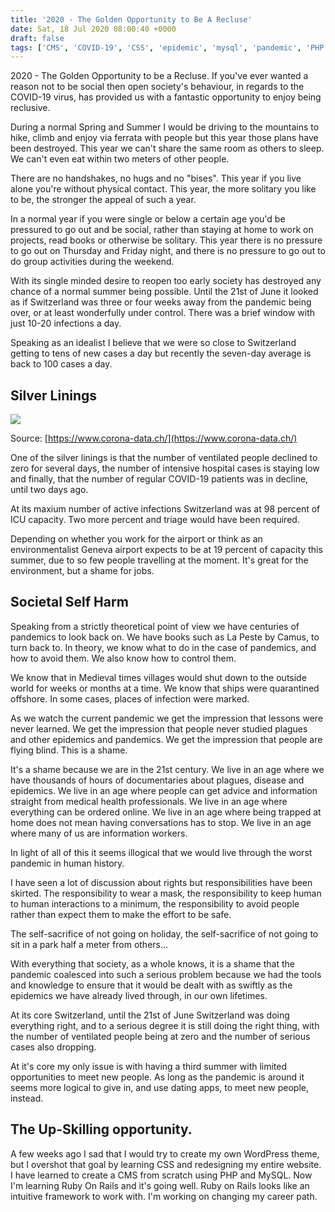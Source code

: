 ```yaml
---
title: '2020 - The Golden Opportunity to Be A Recluse'
date: Sat, 18 Jul 2020 08:00:40 +0000
draft: false
tags: ['CMS', 'COVID-19', 'CSS', 'epidemic', 'mysql', 'pandemic', 'PHP', 'recluse', 'Ruby On Rails', 'social conscience', 'summer']
---
```


2020 - The Golden Opportunity to be a Recluse. If you've ever wanted a reason not to be social then open society's behaviour, in regards to the COVID-19 virus, has provided us with a fantastic opportunity to enjoy being reclusive.

During a normal Spring and Summer I would be driving to the mountains to hike, climb and enjoy via ferrata with people but this year those plans have been destroyed. This year we can't share the same room as others to sleep. We can't even eat within two meters of other people.

There are no handshakes, no hugs and no "bises". This year if you live alone you're without physical contact. This year, the more solitary you like to be, the stronger the appeal of such a year.

In a normal year if you were single or below a certain age you'd be pressured to go out and be social, rather than staying at home to work on projects, read books or otherwise be solitary. This year there is no pressure to go out on Thursday and Friday night, and there is no pressure to go out to do group activities during the weekend.

With its single minded desire to reopen too early society has destroyed any chance of a normal summer being possible. Until the 21st of June it looked as if Switzerland was three or four weeks away from the pandemic being over, or at least wonderfully under control. There was a brief window with just 10-20 infections a day.

Speaking as an idealist I believe that we were so close to Switzerland getting to tens of new cases a day but recently the seven-day average is back to 100 cases a day.

Silver Linings
--------------

![](https://www.main-vision.com/richard/blog/wp-content/uploads/2020/07/Screenshot-2020-07-18-at-09.22.08-1024x670.png)

Source: [https://www.corona-data.ch/](https://www.corona-data.ch/)

One of the silver linings is that the number of ventilated people declined to zero for several days, the number of intensive hospital cases is staying low and finally, that the number of regular COVID-19 patients was in decline, until two days ago.

At its maxium number of active infections Switzerland was at 98 percent of ICU capacity. Two more percent and triage would have been required.

Depending on whether you work for the airport or think as an environmentalist Geneva airport expects to be at 19 percent of capacity this summer, due to so few people travelling at the moment. It's great for the environment, but a shame for jobs.

Societal Self Harm
------------------

Speaking from a strictly theoretical point of view we have centuries of pandemics to look back on. We have books such as La Peste by Camus, to turn back to. In theory, we know what to do in the case of pandemics, and how to avoid them. We also know how to control them.

We know that in Medieval times villages would shut down to the outside world for weeks or months at a time. We know that ships were quarantined offshore. In some cases, places of infection were marked.

As we watch the current pandemic we get the impression that lessons were never learned. We get the impression that people never studied plagues and other epidemics and pandemics. We get the impression that people are flying blind. This is a shame.

It's a shame because we are in the 21st century. We live in an age where we have thousands of hours of documentaries about plagues, disease and epidemics. We live in an age where people can get advice and information straight from medical health professionals. We live in an age where everything can be ordered online. We live in an age where being trapped at home does not mean having conversations has to stop. We live in an age where many of us are information workers.

In light of all of this it seems illogical that we would live through the worst pandemic in human history.

I have seen a lot of discussion about rights but responsibilities have been skirted. The responsibility to wear a mask, the responsibility to keep human to human interactions to a minimum, the responsibility to avoid people rather than expect them to make the effort to be safe.

The self-sacrifice of not going on holiday, the self-sacrifice of not going to sit in a park half a meter from others...

With everything that society, as a whole knows, it is a shame that the pandemic coalesced into such a serious problem because we had the tools and knowledge to ensure that it would be dealt with as swiftly as the epidemics we have already lived through, in our own lifetimes.

At its core Switzerland, until the 21st of June Switzerland was doing everything right, and to a serious degree it is still doing the right thing, with the number of ventilated people being at zero and the number of serious cases also dropping.

At it's core my only issue is with having a third summer with limited opportunities to meet new people. As long as the pandemic is around it seems more logical to give in, and use dating apps, to meet new people, instead.

The Up-Skilling opportunity.
----------------------------

A few weeks ago I sad that I would try to create my own WordPress theme, but I overshot that goal by learning CSS and redesigning my entire website. I have learned to create a CMS from scratch using PHP and MySQL. Now I'm learning Ruby On Rails and it's going well. Ruby on Rails looks like an intuitive framework to work with. I'm working on changing my career path.